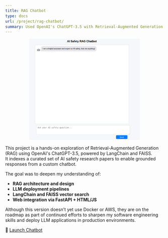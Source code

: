 ```yaml
---
title: RAG Chatbot  
type: docs  
url: /project/rag-chatbot/  
summary: Used OpenAI's ChatGPT-3.5 with Retrieval-Augmented Generation (RAG) on a collection of recent and personally selected AI safety papers.
---
```


<p align="center">
  <img src="featured.png" style="width:70%; height:auto;" />
</p>

This project is a hands-on exploration of Retrieval-Augmented Generation (RAG) using OpenAI's ChatGPT-3.5, powered by LangChain and FAISS.  
It indexes a curated set of AI safety research papers to enable grounded responses from a custom chatbot.

The goal was to deepen my understanding of:
- **RAG architecture and design**
- **LLM deployment pipelines**
- **LangChain and FAISS vector search**
- **Web integration via FastAPI + HTML/JS**

Although this version doesn’t yet use Docker or AWS, they are on the roadmap as part of continued efforts to sharpen my software engineering skills and deploy LLM applications in production environments.

📎 [Launch Chatbot](https://rag-up27.onrender.com/)
